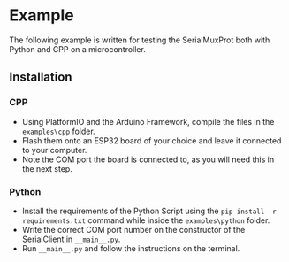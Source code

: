 # Example

The following example is written for testing the SerialMuxProt both with Python and CPP on a microcontroller.

## Installation

### CPP

- Using PlatformIO and the Arduino Framework, compile the files in the `examples\cpp` folder.
- Flash them onto an ESP32 board of your choice and leave it connected to your computer.
- Note the COM port the board is connected to, as you will need this in the next step.

### Python

- Install the requirements of the Python Script using the `pip install -r requirements.txt` command while inside the `examples\python` folder.
- Write the correct COM port number on the constructor of the SerialClient in `__main__.py`.
- Run `__main__.py` and follow the instructions on the terminal.
